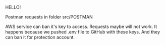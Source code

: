 HELLO!

Postman requests in folder src/POSTMAN

AWS service can ban it's key to access.
Requests maybe will not work.
It happens because we pushed .env file to GitHub with these keys.
And they can ban it for protection account.